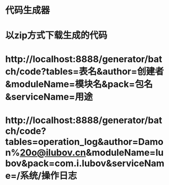 # 代码生成器 
# 以zip方式下载生成的代码
# http://localhost:8888/generator/batch/code?tables=表名&author=创建者&moduleName=模块名&pack=包名&serviceName=用途
# http://localhost:8888/generator/batch/code?tables=operation_log&author=Damon%20o@ilubov.cn&moduleName=lubov&pack=com.i.lubov&serviceName=/系统/操作日志